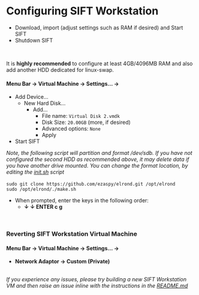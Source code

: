 # Configuring SIFT Workstation

- Download, import (adjust settings such as RAM if desired) and Start SIFT
- Shutdown SIFT
<br>

It is **highly recommended** to configure at least 4GB/4096MB RAM and also add another HDD dedicated for linux-swap.<br>
#### **Menu Bar -> Virtual Machine -> Settings... ->**
  - Add Device...
    - New Hard Disk...
      - Add...
        - File name: `Virtual Disk 2.vmdk`
        - Disk Size: `20.00GB` (more, if desired)
        - Advanced options: `None`
        - Apply
- Start SIFT<br>

_Note, the following script will partition and format /dev/sdb. If you have not configured the second HDD as recommended above, it may delete data if you have another drive mounted. You can change the format location, by editing the [init.sh](https://github.com/ezaspy/elrond/blob/main/elrond/tools/scripts/init.sh) script_<br><br>
`sudo git clone https://github.com/ezaspy/elrond.git /opt/elrond`<br>
`sudo /opt/elrond/./make.sh`<br>
- When prompted, enter the keys in the following order:
  - **&darr; &darr; ENTER c g**

<br>

### Reverting SIFT Workstation Virtual Machine

#### **Menu Bar -> Virtual Machine -> Settings... ->**

- **Network Adaptor -> Custom (Private)**<br><br>

_If you experience any issues, please try building a new SIFT Workstation VM and then raise an issue inline with the instructions in the [README.md](https://github.com/ezaspy/elrond/blob/main/elrond/README.md)_<br>